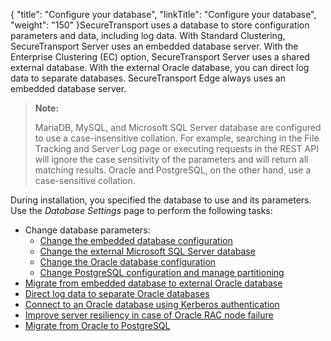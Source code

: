 {
    "title": "Configure your database",
    "linkTitle": "Configure your database",
    "weight": "150"
}<span class="mc-variable axway_variables.Component_Short_Name variable">SecureTransport</span> uses a database to store configuration parameters and data, including log data. With Standard Clustering, <span class="mc-variable axway_variables.Component_Short_Name variable">SecureTransport</span> Server uses an embedded database server. With the Enterprise Clustering (EC) option, <span class="mc-variable axway_variables.Component_Short_Name variable">SecureTransport</span> Server uses a shared external database. With the external Oracle database, you can direct log data to separate databases. <span class="mc-variable axway_variables.Component_Short_Name variable">SecureTransport</span> Edge always uses an embedded database server.

> **Note:**
>
> MariaDB, MySQL, and Microsoft SQL Server database are configured to use a case-insensitive collation. For example, searching in the File Tracking and Server Log page or executing requests in the REST API will ignore the case sensitivity of the parameters and will return all matching results. Oracle and PostgreSQL, on the other hand, use a case-sensitive collation.

During installation, you specified the database to use and its parameters. Use the *Database Settings* page to perform the following tasks:

-   Change database parameters:
    -   <a href="t_st_mysql" class="MCXref xref">Change the embedded database configuration</a>
    -   <a href="t_st_sqlserver" class="MCXref xref">Change the external Microsoft SQL Server database</a>
    -   <a href="t_st_oracle" class="MCXref xref">Change the Oracle database configuration</a>
    -   <a href="manage_postgre_database" class="MCXref xref">Change PostgreSQL configuration and manage partitioning</a>
-   <a href="t_st_database" class="MCXref xref">Migrate from embedded database to external Oracle database</a>
-   <a href="t_st_separate_databases" class="MCXref xref">Direct log data to separate Oracle databases</a>
-   <a href="configure-oracle-kerberos" class="MCXref xref">Connect to an Oracle database using Kerberos authentication</a>
-   <a href="t_st_improve_resil" class="MCXref xref">Improve server resiliency in case of Oracle RAC node failure</a>
-   <a href="migrate_oracle_to_postgre" class="MCXref xref">Migrate from Oracle to PostgreSQL</a>
